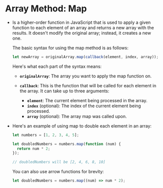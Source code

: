 # Array Method: Map

- Is a higher-order function in JavaScript that is used to apply a given function to each element of an array and returns a new array with the results. It doesn't modify the original array; instead, it creates a new one.

  The basic syntax for using the map method is as follows:

  ```javascript
  let newArray = originalArray.map(callback(element, index, array));
  ```

  Here's what each part of the syntax means:

  - **`originalArray`**: The array you want to apply the map function on.

  - **`callback`**: This is the function that will be called for each element in the array. It can take up to three arguments:
    - **`element`**: The current element being processed in the array.
    - **`index`** (optional): The index of the current element being processed.
    - **`array`** (optional): The array map was called upon.

- Here's an example of using map to double each element in an array:

  ```javascript
  let numbers = [1, 2, 3, 4, 5];

  let doubledNumbers = numbers.map(function (num) {
    return num * 2;
  });

  // doubledNumbers will be [2, 4, 6, 8, 10]
  ```

  You can also use arrow functions for brevity:

  ```javascript
  let doubledNumbers = numbers.map((num) => num * 2);
  ```

